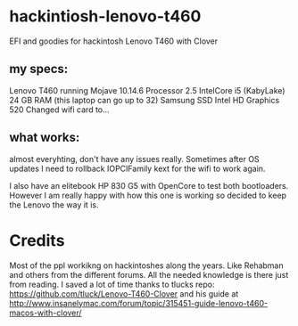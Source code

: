 # hackintiosh-lenovo-t460
EFI and goodies for hackintosh Lenovo T460 with Clover 


## my specs:
Lenovo T460 running Mojave 10.14.6
Processor 2.5 IntelCore i5 (KabyLake)
24 GB RAM (this laptop can go up to 32)
Samsung SSD 
Intel HD Graphics 520
Changed wifi card to...

## what works:
almost everyhting, don't have any issues really. Sometimes after OS updates I need to rollback IOPCIFamily kext for the wifi to work again.


I also have an elitebook HP 830 G5 with OpenCore to test both bootloaders. However I am really happy with how this one is working so decided to keep the Lenovo the way it is. 

# Credits
Most of the ppl workikng on hackintoshes along the years. Like Rehabman and others from the different forums. All the needed knowledge is there just from reading. I saved a lot of time thanks to tlucks repo: https://github.com/tluck/Lenovo-T460-Clover and his guide at http://www.insanelymac.com/forum/topic/315451-guide-lenovo-t460-macos-with-clover/
